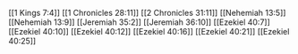 [[1 Kings 7:4]]
[[1 Chronicles 28:11]]
[[2 Chronicles 31:11]]
[[Nehemiah 13:5]]
[[Nehemiah 13:9]]
[[Jeremiah 35:2]]
[[Jeremiah 36:10]]
[[Ezekiel 40:7]]
[[Ezekiel 40:10]]
[[Ezekiel 40:12]]
[[Ezekiel 40:16]]
[[Ezekiel 40:21]]
[[Ezekiel 40:25]]
